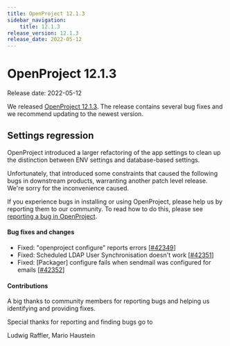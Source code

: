 ```yaml
---
title: OpenProject 12.1.3
sidebar_navigation:
    title: 12.1.3
release_version: 12.1.3
release_date: 2022-05-12
---
```


# OpenProject 12.1.3

Release date: 2022-05-12

We released [OpenProject 12.1.3](https://community.openproject.org/versions/1550).
The release contains several bug fixes and we recommend updating to the newest version.

## Settings regression

OpenProject introduced a larger refactoring of the app settings to clean up
the distinction between ENV settings and database-based settings.

Unfortunately, that introduced some constraints that caused the following bugs in downstream products,
warranting another patch level release. We're sorry for the inconvenience caused.

If you experience bugs in installing or using OpenProject, please help us by reporting them to our community.
To read how to do this, please see [reporting a bug in OpenProject](../../../development/report-a-bug/).

<!--more-->
#### Bug fixes and changes

- Fixed: "openproject configure" reports errors \[[#42349](https://community.openproject.org/wp/42349)\]
- Fixed: Scheduled LDAP User Synchronisation doesn't work \[[#42351](https://community.openproject.org/wp/42351)\]
- Fixed: [Packager] configure fails when sendmail was configured for emails \[[#42352](https://community.openproject.org/wp/42352)\]

#### Contributions
A big thanks to community members for reporting bugs and helping us identifying and providing fixes.

Special thanks for reporting and finding bugs go to

Ludwig Raffler, Mario Haustein
